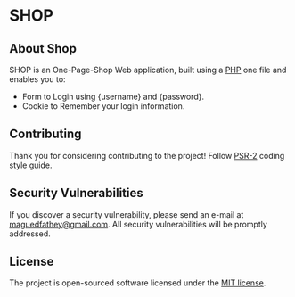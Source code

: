 <h1>SHOP</h1>

## About Shop

SHOP is an One-Page-Shop Web application, built using a [PHP](php.net) one file and enables you to:

- Form to Login using {username} and {password}.
- Cookie to Remember your login information.

## Contributing

Thank you for considering contributing to the project! Follow [PSR-2](https://github.com/php-fig/fig-standards/blob/master/accepted/PSR-2-coding-style-guide.md) coding style guide.

## Security Vulnerabilities

If you discover a security vulnerability, please send an e-mail at maguedfathey@gmail.com. All security vulnerabilities will be promptly addressed.

## License

The project is open-sourced software licensed under the [MIT license](http://opensource.org/licenses/MIT).

